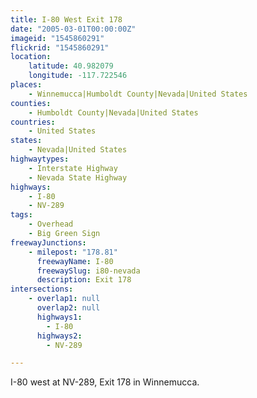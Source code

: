 ```yaml
---
title: I-80 West Exit 178
date: "2005-03-01T00:00:00Z"
imageid: "1545860291"
flickrid: "1545860291"
location:
    latitude: 40.982079
    longitude: -117.722546
places:
    - Winnemucca|Humboldt County|Nevada|United States
counties:
    - Humboldt County|Nevada|United States
countries:
    - United States
states:
    - Nevada|United States
highwaytypes:
    - Interstate Highway
    - Nevada State Highway
highways:
    - I-80
    - NV-289
tags:
    - Overhead
    - Big Green Sign
freewayJunctions:
    - milepost: "178.81"
      freewayName: I-80
      freewaySlug: i80-nevada
      description: Exit 178
intersections:
    - overlap1: null
      overlap2: null
      highways1:
        - I-80
      highways2:
        - NV-289

---
```

I-80 west at NV-289, Exit 178 in Winnemucca.